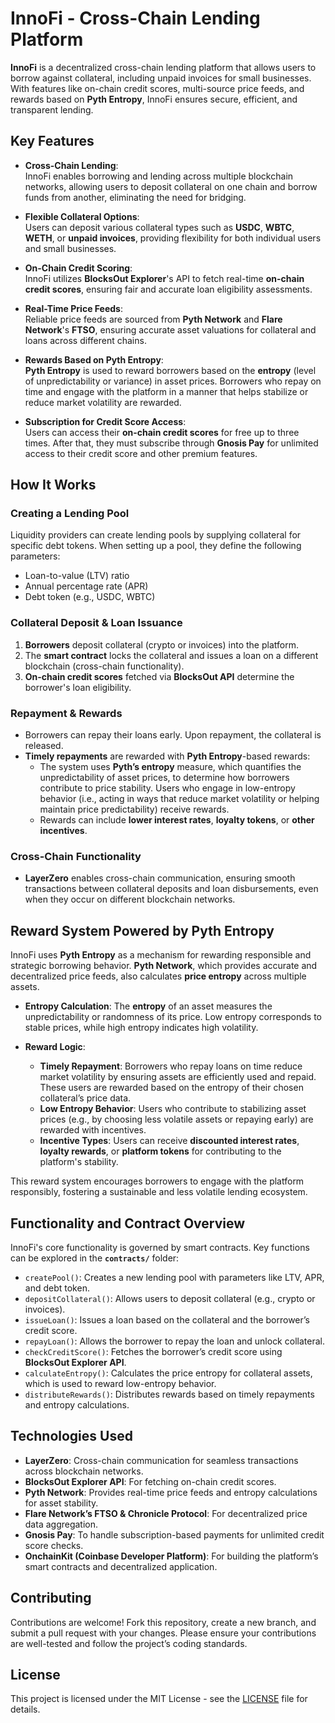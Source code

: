 # InnoFi - Cross-Chain Lending Platform

**InnoFi** is a decentralized cross-chain lending platform that allows users to borrow against collateral, including unpaid invoices for small businesses. With features like on-chain credit scores, multi-source price feeds, and rewards based on **Pyth Entropy**, InnoFi ensures secure, efficient, and transparent lending.


## Key Features

- **Cross-Chain Lending**:  
  InnoFi enables borrowing and lending across multiple blockchain networks, allowing users to deposit collateral on one chain and borrow funds from another, eliminating the need for bridging.

- **Flexible Collateral Options**:  
  Users can deposit various collateral types such as **USDC**, **WBTC**, **WETH**, or **unpaid invoices**, providing flexibility for both individual users and small businesses.

- **On-Chain Credit Scoring**:  
  InnoFi utilizes **BlocksOut Explorer**'s API to fetch real-time **on-chain credit scores**, ensuring fair and accurate loan eligibility assessments.

- **Real-Time Price Feeds**:  
  Reliable price feeds are sourced from **Pyth Network** and **Flare Network**'s **FTSO**, ensuring accurate asset valuations for collateral and loans across different chains.

- **Rewards Based on Pyth Entropy**:  
  **Pyth Entropy** is used to reward borrowers based on the **entropy** (level of unpredictability or variance) in asset prices. Borrowers who repay on time and engage with the platform in a manner that helps stabilize or reduce market volatility are rewarded.

- **Subscription for Credit Score Access**:  
  Users can access their **on-chain credit scores** for free up to three times. After that, they must subscribe through **Gnosis Pay** for unlimited access to their credit score and other premium features.


## How It Works

### **Creating a Lending Pool**
Liquidity providers can create lending pools by supplying collateral for specific debt tokens. When setting up a pool, they define the following parameters:
- Loan-to-value (LTV) ratio
- Annual percentage rate (APR)
- Debt token (e.g., USDC, WBTC)

### **Collateral Deposit & Loan Issuance**
1. **Borrowers** deposit collateral (crypto or invoices) into the platform.
2. The **smart contract** locks the collateral and issues a loan on a different blockchain (cross-chain functionality).
3. **On-chain credit scores** fetched via **BlocksOut API** determine the borrower's loan eligibility.

### **Repayment & Rewards**
- Borrowers can repay their loans early. Upon repayment, the collateral is released.
- **Timely repayments** are rewarded with **Pyth Entropy**-based rewards:
  - The system uses **Pyth’s entropy** measure, which quantifies the unpredictability of asset prices, to determine how borrowers contribute to price stability. Users who engage in low-entropy behavior (i.e., acting in ways that reduce market volatility or helping maintain price predictability) receive rewards.
  - Rewards can include **lower interest rates**, **loyalty tokens**, or **other incentives**.

### **Cross-Chain Functionality**
- **LayerZero** enables cross-chain communication, ensuring smooth transactions between collateral deposits and loan disbursements, even when they occur on different blockchain networks.


## Reward System Powered by Pyth Entropy

InnoFi uses **Pyth Entropy** as a mechanism for rewarding responsible and strategic borrowing behavior. **Pyth Network**, which provides accurate and decentralized price feeds, also calculates **price entropy** across multiple assets. 

- **Entropy Calculation**: The **entropy** of an asset measures the unpredictability or randomness of its price. Low entropy corresponds to stable prices, while high entropy indicates high volatility.
  
- **Reward Logic**:
  - **Timely Repayment**: Borrowers who repay loans on time reduce market volatility by ensuring assets are efficiently used and repaid. These users are rewarded based on the entropy of their chosen collateral’s price data.
  - **Low Entropy Behavior**: Users who contribute to stabilizing asset prices (e.g., by choosing less volatile assets or repaying early) are rewarded with incentives.
  - **Incentive Types**: Users can receive **discounted interest rates**, **loyalty rewards**, or **platform tokens** for contributing to the platform's stability.

This reward system encourages borrowers to engage with the platform responsibly, fostering a sustainable and less volatile lending ecosystem.


## Functionality and Contract Overview

InnoFi's core functionality is governed by smart contracts. Key functions can be explored in the **`contracts/`** folder:

- `createPool()`: Creates a new lending pool with parameters like LTV, APR, and debt token.
- `depositCollateral()`: Allows users to deposit collateral (e.g., crypto or invoices).
- `issueLoan()`: Issues a loan based on the collateral and the borrower’s credit score.
- `repayLoan()`: Allows the borrower to repay the loan and unlock collateral.
- `checkCreditScore()`: Fetches the borrower’s credit score using **BlocksOut Explorer API**.
- `calculateEntropy()`: Calculates the price entropy for collateral assets, which is used to reward low-entropy behavior.
- `distributeRewards()`: Distributes rewards based on timely repayments and entropy calculations.


## Technologies Used

- **LayerZero**: Cross-chain communication for seamless transactions across blockchain networks.
- **BlocksOut Explorer API**: For fetching on-chain credit scores.
- **Pyth Network**: Provides real-time price feeds and entropy calculations for asset stability.
- **Flare Network’s FTSO & Chronicle Protocol**: For decentralized price data aggregation.
- **Gnosis Pay**: To handle subscription-based payments for unlimited credit score checks.
- **OnchainKit (Coinbase Developer Platform)**: For building the platform’s smart contracts and decentralized application.

## Contributing

Contributions are welcome! Fork this repository, create a new branch, and submit a pull request with your changes. Please ensure your contributions are well-tested and follow the project’s coding standards.


## License

This project is licensed under the MIT License - see the [LICENSE](LICENSE) file for details.


